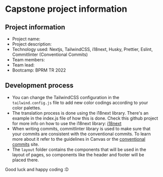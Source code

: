 # Capstone project information

## Project information

- Project name:
- Project description:
- Technology used: Nextjs, TailwindCSS, i18next, Husky, Prettier, Eslint, Commitlinter (Conventional Commits)
- Team members:
- Team lead:
- Bootcamp: BPRM TR 2022

## Development process

- You can change the TailwindCSS configuration in the `tailwind.config.js` file to add new color codings according to your color palettes.
- The translation process is done using the i18next library. There's an example in the index.js file of how this is done. Check this github project for more info on how to use the i18next library: [i18next](https://github.com/i18next/next-i18next)
- When writing commits, commitlinter library is used to make sure that your commits are consistent with the conventional commits. To learn more about it refer to the guidelines in Canvas or the [conventional commits](https://www.conventionalcommits.org/en/v1.0.0/#summary) site.
- The `layout` folder contains the components that will be used in the layout of pages, so components like the header and footer will be placed there.

Good luck and happy coding :D
